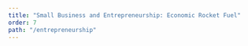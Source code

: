 ```yaml
---
title: "Small Business and Entrepreneurship: Economic Rocket Fuel"
order: 7
path: "/entrepreneurship"
---
```


